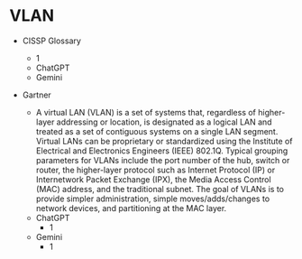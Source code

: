 # VLAN

- CISSP Glossary
    - 1
    - ChatGPT
    - Gemini

- Gartner
    - A virtual LAN (VLAN) is a set of systems that, regardless of higher-layer addressing or location, is designated as a logical LAN and treated as a set of contiguous systems on a single LAN segment. Virtual LANs can be proprietary or standardized using the Institute of Electrical and Electronics Engineers (IEEE) 802.1Q. Typical grouping parameters for VLANs include the port number of the hub, switch or router, the higher-layer protocol such as Internet Protocol (IP) or Internetwork Packet Exchange (IPX), the Media Access Control (MAC) address, and the traditional subnet. The goal of VLANs is to provide simpler administration, simple moves/adds/changes to network devices, and partitioning at the MAC layer.
    - ChatGPT
        - 1
    - Gemini 
        - 1